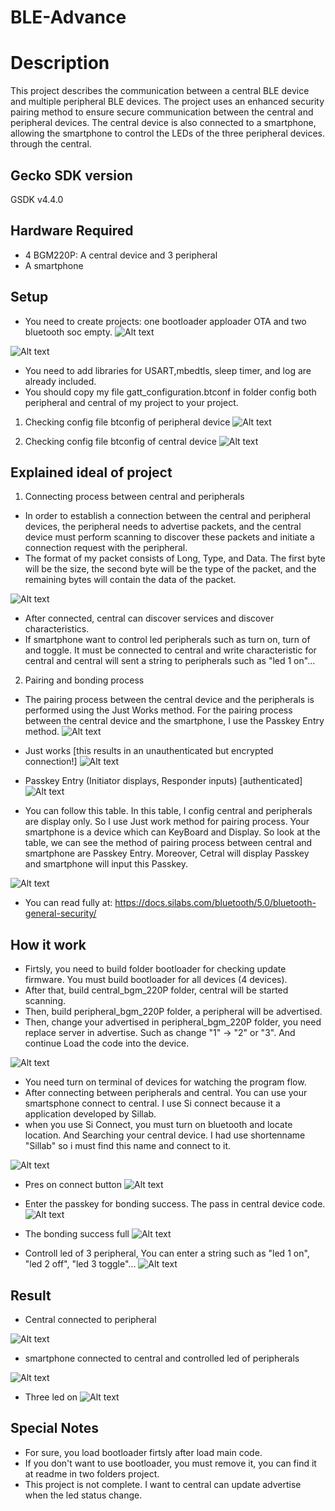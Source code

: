 # BLE-Advance
# Description
This project describes the communication between a central BLE device and multiple peripheral BLE devices. The project uses an enhanced security pairing method to ensure secure communication between the central and peripheral devices. The central device is also connected to a smartphone, allowing the smartphone to control the LEDs of the three peripheral devices. through the central.
## Gecko SDK version
GSDK v4.4.0
## Hardware Required
- 4 BGM220P: A central device and 3 peripheral
- A smartphone
## Setup
- You need to create projects: one bootloader apploader OTA and two bluetooth soc empty.
![Alt text](picture\bootloader.png)

![Alt text](picture\ble_soc_empty.png)

- You need to add libraries for USART,mbedtls, sleep timer, and log are already included.
- You should copy my file gatt_configuration.btconf in folder config both peripheral and central of my project to your project.
1. Checking config file btconfig of peripheral device
![Alt text](picture\characteristic_name_properties_peripheral.png)

2. Checking config file btconfig of central device
![Alt text](picture\characteristic_name_properties_central.png)

## Explained ideal of project
1. Connecting process between central and peripherals
- In order to establish a connection between the central and peripheral devices, the peripheral needs to advertise packets, and the central device must perform scanning to discover these packets and initiate a connection request with the peripheral.
- The format of my packet consists of Long, Type, and Data. The first byte will be the size, the second byte will be the type of the packet, and the remaining bytes will contain the data of the packet.


![Alt text](picture/advertise_config.png)
- After connected, central can discover services and discover characteristics.
- If smartphone want to control led peripherals such as turn on, turn of and toggle. It must be connected
to central and write characteristic for central and central will sent a string to peripherals such as "led 1 on"...


2. Pairing and bonding process
- The pairing process between the central device and the peripherals is performed using the Just Works method. For the pairing process between the central device and the smartphone, I use the Passkey Entry method.
![Alt text](picture/pairing_process_in_central.png)
- Just works [this results in an unauthenticated but encrypted connection!]
![Alt text](picture/just%20work%20method.png)

- Passkey Entry (Initiator displays, Responder inputs) [authenticated]
![Alt text](picture/Passkey%20entry%20method.png)
- You can follow this table. In this table, I config central and peripherals are display only. So I use Just work method for pairing process. Your smartphone is a device which can KeyBoard and Display.
So look at the table, we can see the method of pairing process between central and smartphone are Passkey Entry. Moreover, Cetral will display Passkey and smartphone will input this Passkey.

![Alt text](picture/methode%20pairing%20table.png)
- You can read fully at: https://docs.silabs.com/bluetooth/5.0/bluetooth-general-security/
## How it work
- Firtsly, you need to build folder bootloader for checking update firmware. You must build bootloader for all devices (4 devices).
- After that, build central_bgm_220P folder, central will be started scanning.
- Then, build peripheral_bgm_220P folder, a peripheral will be advertised.
- Then, change your advertised in peripheral_bgm_220P folder, you need replace server in advertise. Such as change "1" -> "2" or "3". And continue Load the code into the device.

![Alt text](picture/advertise_config.png)
- You need turn on terminal of devices for watching the program flow.
- After connecting between peripherals and central. You can use your smartsphone connect to central. I use Si connect because it a application developed by Sillab.
- when you use Si Connect, you must turn on bluetooth and locate location. And Searching your central device. I had use shortenname "Sillab" so i must find this name and connect to it.

![Alt text](picture/advertise_central.png)


- Pres on connect button
![Alt text](picture/Central%20name%20at%20Si%20Connect.jpg)


- Enter the passkey for bonding success. The pass in central device code.
![Alt text](picture/Enter%20the%20pk.jpg)



-  The bonding success full
![Alt text](picture/Pairing%20and%20Bonding%20success.jpg)



- Controll led of 3 peripheral, You can enter a string such as "led 1 on", "led 2 off", "led 3 toggle"...
![Alt text](picture/Control%20led.jpg)

## Result
- Central connected to peripheral

 ![Alt text](picture/Result%20of%20central%20connect.png)

 - smartphone connected to central and controlled led of peripherals

 ![Alt text](picture/smartphone%20connected.png)


 - Three led on
  ![Alt text](picture/3%20led%20on.jpg)


## Special Notes
- For sure, you load bootloader firtsly after load main code.
- If you don't want to use bootloader, you must remove it, you can find it at readme in two folders project.
- This project is not complete. I want to central can update advertise when the led status change.
